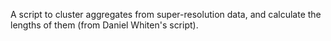 A script to cluster aggregates from super-resolution data, and calculate the lengths of them (from Daniel Whiten's script). 

